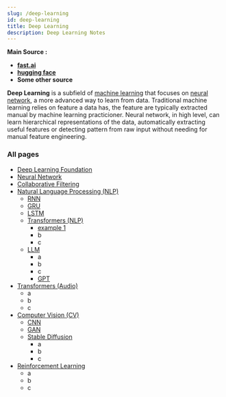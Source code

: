 ```yaml
---
slug: /deep-learning
id: deep-learning
title: Deep Learning
description: Deep Learning Notes
---
```


**Main Source :**

- **[fast.ai](https://course.fast.ai/)**
- **[hugging face](https://huggingface.co/learn)**
- **Some other source**

**Deep Learning** is a subfield of [machine learning](/machine-learning) that focuses on [neural network](deep-learning/neural-network), a more advanced way to learn from data. Traditional machine learning relies on feature a data has, the feature are typically extracted manual by machine learning practicioner. Neural network, in high level, can learn hierarchical representations of the data, automatically extracting useful features or detecting pattern from raw input without needing for manual feature engineering.

### All pages

- [Deep Learning Foundation](deep-learning/deep-learning-foundation)
- [Neural Network](deep-learning/neural-network)
- [Collaborative Filtering](deep-learning/collaborative-filtering)
- [Natural Language Processing (NLP)](deep-learning/natural-language-processing)
  - [RNN](deep-learning/natural-language-processing/rnn)
  - [GRU](deep-learning/natural-language-processing/gru)
  - [LSTM](deep-learning/natural-language-processing/lstm)
  - [Transformers (NLP)](deep-learning/natural-language-processing/transformers-nlp)
    - [example 1](deep-learning/natural-language-processing/transformers-nlp/example1)
    - b
    - c
  - [LLM](deep-learning/natural-language-processing/llm)
    - a
    - b
    - c
    - [GPT](deep-learning/natural-language-processing/llm/gpt)
- [Transformers (Audio)](deep-learning/transformers-audio)
  - a
  - b
  - c
- [Computer Vision (CV)](deep-learning/computer-vision)
  - [CNN](deep-learning/computer-vision/cnn)
  - [GAN](deep-learning/computer-vision/gan)
  - [Stable Diffusion](deep-learning/computer-vision/stable-diffusion)
    - a
    - b
    - c
- [Reinforcement Learning](deep-learning/reinforcement-learning)
  - a
  - b
  - c
